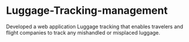 # Luggage-Tracking-management
Developed a web application Luggage tracking that enables travelers and flight companies to track any mishandled or misplaced luggage.
